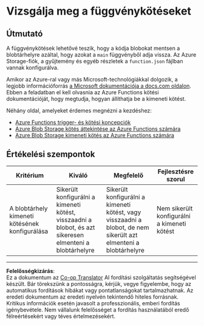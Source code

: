 <!--
CO_OP_TRANSLATOR_METADATA:
{
  "original_hash": "b2e0a965723082b068f735aec0faf3f6",
  "translation_date": "2025-08-27T21:57:33+00:00",
  "source_file": "3-transport/lessons/2-store-location-data/assignment.md",
  "language_code": "hu"
}
-->
# Vizsgálja meg a függvénykötéseket

## Útmutató

A függvénykötések lehetővé teszik, hogy a kódja blobokat mentsen a blobtárhelyre azáltal, hogy azokat a `main` függvényből adja vissza. Az Azure Storage-fiók, a gyűjtemény és egyéb részletek a `function.json` fájlban vannak konfigurálva.

Amikor az Azure-ral vagy más Microsoft-technológiákkal dolgozik, a legjobb információforrás [a Microsoft dokumentációja a docs.com oldalon](https://docs.microsoft.com/?WT.mc_id=academic-17441-jabenn). Ebben a feladatban el kell olvasnia az Azure Functions kötési dokumentációját, hogy megtudja, hogyan állíthatja be a kimeneti kötést.

Néhány oldal, amelyeket érdemes megnézni a kezdéshez:

* [Azure Functions trigger- és kötési koncepciók](https://docs.microsoft.com/azure/azure-functions/functions-triggers-bindings?WT.mc_id=academic-17441-jabenn&tabs=python)
* [Azure Blob Storage kötés áttekintése az Azure Functions számára](https://docs.microsoft.com/azure/azure-functions/functions-bindings-storage-blob?WT.mc_id=academic-17441-jabenn)
* [Azure Blob Storage kimeneti kötés az Azure Functions számára](https://docs.microsoft.com/azure/azure-functions/functions-bindings-storage-blob-output?WT.mc_id=academic-17441-jabenn&tabs=python)

## Értékelési szempontok

| Kritérium | Kiváló | Megfelelő | Fejlesztésre szorul |
| --------- | ------- | --------- | ------------------- |
| A blobtárhely kimeneti kötésének konfigurálása | Sikerült konfigurálni a kimeneti kötést, visszaadni a blobot, és azt sikeresen elmenteni a blobtárhelyre | Sikerült konfigurálni a kimeneti kötést, vagy visszaadni a blobot, de nem sikerült azt elmenteni a blobtárhelyre | Nem sikerült konfigurálni a kimeneti kötést |

---

**Felelősségkizárás**:  
Ez a dokumentum az [Co-op Translator](https://github.com/Azure/co-op-translator) AI fordítási szolgáltatás segítségével készült. Bár törekszünk a pontosságra, kérjük, vegye figyelembe, hogy az automatikus fordítások hibákat vagy pontatlanságokat tartalmazhatnak. Az eredeti dokumentum az eredeti nyelvén tekintendő hiteles forrásnak. Kritikus információk esetén javasolt a professzionális, emberi fordítás igénybevétele. Nem vállalunk felelősséget a fordítás használatából eredő félreértésekért vagy téves értelmezésekért.